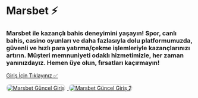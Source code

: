 <h1>Marsbet ⚡️</h1>
<h3>Marsbet ile kazançlı bahis deneyimini yaşayın! Spor, canlı bahis, casino oyunları ve daha fazlasıyla dolu platformumuzda, güvenli ve hızlı para yatırma/çekme işlemleriyle kazançlarınızı artırın. Müşteri memnuniyeti odaklı hizmetimizle, her zaman yanınızdayız. Hemen üye olun, fırsatları kaçırmayın!</h3>

<p>
    <a href="https://denemebonusuu.site/">Giriş İçin Tıklayınız ✅</a>
</p>

<a href="https://denemebonusuu.site/" title="Marsbet Güncel Giriş">
    <img src="https://i.ibb.co/YjtLwQ8/cats.jpg" alt="Marsbet Güncel Giriş" style="max-width: 48%; border: 2px solid #ddd; border-radius: 10px; margin-right: 1%;">
</a>
<a href="https://denemebonusuu.site/" title="Marsbet Güncel Giriş">
    <img src="https://i.ibb.co/VHdrjnQ/df.jpg" alt="Marsbet Güncel Giriş 2" style="max-width: 48%; border: 2px solid #ddd; border-radius: 10px;">
</a>
